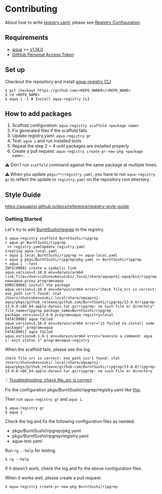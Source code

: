 # Contributing

About how to write [registry.yaml](registry.yaml), please see [Registry Configuration](https://aquaproj.github.io/docs/reference/registry-config).

## Requirements

- [aqua](https://aquaproj.github.io/docs/reference/install) >= [v1.14.0](https://github.com/aquaproj/aqua/releases/tag/v1.14.0)
- [GitHub Personal Access Token](README.md#github-access-token-is-required)

## Set up

Checkout the repository and install [aqua-registry CLI](https://github.com/aquaproj/registry-tool).

```console
$ git checkout https://github.com/<REPO_OWNER>/<REPO_NAME>
$ cd <REPO_NAME>
$ aqua i -l # Install aqua-registry CLI
```

## How to add packages

1. Scaffold configuration: `aqua-registry scaffold <package name>`
1. Fix generated files if the scaffold fails
1. Update registry.yaml: `aqua-registry gr`
1. Test: `aqua i` and run installed tools
1. Repeat the step 2 ~ 4 until packages are installed properly
1. Create a pull request: `aqua-registry create-pr-new-pkg <package name>...`

:warning: Don't run `scaffold` command against the same package at multiple times.

:warning: When you update `pkgs/**/registry.yaml`, you have to run `aqua-registry gr` to reflect the update to `registry.yaml` on the repository root directory.

## Style Guide

https://aquaproj.github.io/docs/reference/registry-style-guide

### Getting Started

Let's try to add [BurntSushi/ripgrep](https://github.com/BurntSushi/ripgrep) to the registry.

```console
$ aqua-registry scaffold BurntSushi/ripgrep
+ aqua gr BurntSushi/ripgrep
 >> registry.yamlUpdate registry.yaml
Creating aqua-local.yaml
+ aqua g local,BurntSushi/ripgrep >> aqua-local.yaml
+ aqua g pkgs/BurntSushi/ripgrep/pkg.yaml >> BurntSushi/ripgrep
+ aqua i --test
INFO[0000] create a symbolic link                        aqua_version=1.18.0 env=darwin/arm64 link_file=/Users/shunsukesuzuki/.local/share/aquaproj-aqua/bin/ripgrep new=aqua-proxy program=aqua
ERRO[0000] install the package                           aqua_version=1.18.0 env=darwin/arm64 error="check file_src is correct: exe_path isn't found: stat /Users/shunsukesuzuki/.local/share/aquaproj-aqua/pkgs/github_release/github.com/BurntSushi/ripgrep/13.0.0/ripgrep-13.0.0-x86_64-apple-darwin.tar.gz/ripgrep: no such file or directory" file_name=ripgrep package_name=BurntSushi/ripgrep package_version=13.0.0 program=aqua registry=local
FATA[0000] aqua failed                                   aqua_version=1.18.0 env=darwin/arm64 error="it failed to install some packages" program=aqua
FATA[0001] aqua failed                                   aqua_version=0.1.0-1 env=darwin/arm64 error="execute a command: aqua i: exit status 1" program=aqua-registry
```

When the scaffold fails, please see the log.

```
check file_src is correct: exe_path isn't found: stat /Users/shunsukesuzuki/.local/share/aquaproj-aqua/pkgs/github_release/github.com/BurntSushi/ripgrep/13.0.0/ripgrep-13.0.0-x86_64-apple-darwin.tar.gz/ripgrep: no such file or directory
```

:bulb: [Troubleshooting: check file_src is correct](https://aquaproj.github.io/docs/trouble-shooting#check-file_src-is-correct)

Fix the configuration pkgs/BurntSushi/ripgrep/registry.yaml like [this](https://github.com/aquaproj/aqua-registry/blob/main/pkgs/BurntSushi/ripgrep/registry.yaml).

Then run `aqua-registry gr` and `aqua i`.

```console
$ aqua-registry gr
$ aqua i
```

Check the log and fix the following configuration files as needed.

- pkgs/BurntSushi/ripgrep/pkg.yaml
- pkgs/BurntSushi/ripgrep/registry.yaml
- aqua-test.yaml

Run `rg --help` for testing.

```console
$ rg --help
```

If it doesn't work, check the log and fix the above configuration files.

When it works well, please create a pull request.

```console
$ aqua-registry create-pr-new-pkg BurntSushi/ripgrep
```
